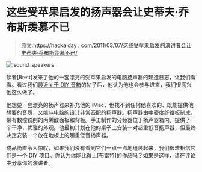 # 这些受苹果启发的扬声器会让史蒂夫·乔布斯羡慕不已

> 原文:[https://hacka day . com/2011/03/07/这些受苹果启发的演讲者会让史蒂夫·乔布斯羡慕不已/](https://hackaday.com/2011/03/07/these-apple-inspired-speakers-would-make-steve-jobs-envious/)

![isound_speakers](../Images/8c2b004a535b5576a51d099a6aeac774.png "isound_speakers")

读者[Brett]发来了他的一套漂亮的受苹果启发的电脑扬声器的建造日志，让我们看看。看过我们[最近关于 DIY 音箱](http://hackaday.com/2011/03/04/audio-two-fer-sneaker-speakers-and-diy-mid-fi-woofers/)的帖子后，他认为他也会参与进来，我们很高兴他这么做了。

他想要一套漂亮的扬声器来补充他的 iMac，但找不到任何他喜欢的、既能提供他想要的音质，又能与电脑的设计非常匹配的扬声器。扬声器由中密度纤维板制成，带有数控铣削的丙烯酸面板和背板。手工制作的分频器位于扬声器箱内，提供了一个干净，优雅的外观。他最初计划在他的桌子上安装一对超重低音扬声器，但最终决定安装一个放在地板上的超重低音扬声器。

成品简直令人惊叹，如果我们没有看到它们一点一点地组装起来，我们很难相信它们是一个 DIY 项目。你认为你能比得上[布雷特]的作品吗？如果是这样，请在评论中分享你的演讲者。